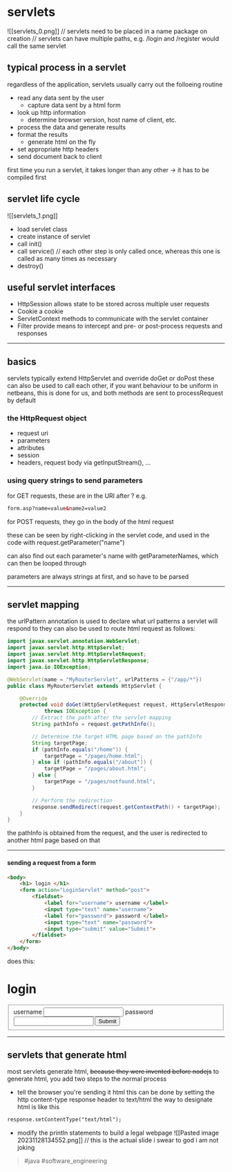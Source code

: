 # servlets
![[servlets_0.png]]
// servlets need to be placed in a name package on creation
// servlets can have multiple paths, e.g. /login and /register would call the same servlet

## typical process in a servlet
regardless of the application, servlets usually carry out the folloeing routine
- read any data sent by the user
	- capture data sent by a html form
- look up http information
	- determine browser version, host name of client, etc.
- process the data and generate results
- format the results
	- generate html on the fly
- set appropriate http headers
- send document back to client

first time you run a servlet, it takes longer than any other
-> it has to be compiled first

## servlet life cycle
![[servlets_1.png]]
- load servlet class
- create instance of servlet
- call init()
- call service()
// each other step is only called once, whereas this one is called as many times as necessary
- destroy()

## useful servlet interfaces
- HttpSession
allows state to be stored across multiple user requests
- Cookie
a cookie
- ServletContext
methods to communicate with the servlet container
- Filter
provide means to intercept and pre- or post-process requests and responses

--- 

## basics

servlets typically extend HttpServlet and override doGet or doPost
these can also be used to call each other, if you want behaviour to be uniform
in netbeans, this is done for us, and both methods are sent to processRequest by default

### the HttpRequest object
- request uri
- parameters
- attributes
- session
- headers, request body via getInputStream(), ...

### using query strings to send parameters
for GET requests, these are in the URI after ?
e.g.
```html
form.asp?name=value&name2=value2
```
for POST requests, they go in the body of the html request

these can be seen by right-clicking in the servlet code, and used in the code with request.getParameter("name")

can also find out each parameter's name with getParameterNames, which can then be looped through

parameters are always strings at first, and so have to be parsed

---
## servlet mapping
the urlPattern annotation is used to declare what url patterns a servlet will respond to
they can also be used to route html request as follows:
```java
import javax.servlet.annotation.WebServlet;
import javax.servlet.http.HttpServlet;
import javax.servlet.http.HttpServletRequest;
import javax.servlet.http.HttpServletResponse;
import java.io.IOException;

@WebServlet(name = "MyRouterServlet", urlPatterns = {"/app/*"})
public class MyRouterServlet extends HttpServlet {

    @Override
    protected void doGet(HttpServletRequest request, HttpServletResponse response)
            throws IOException {
        // Extract the path after the servlet mapping
        String pathInfo = request.getPathInfo();

        // Determine the target HTML page based on the pathInfo
        String targetPage;
        if (pathInfo.equals("/home")) {
            targetPage = "/pages/home.html";
        } else if (pathInfo.equals("/about")) {
            targetPage = "/pages/about.html";
        } else {
            targetPage = "/pages/notfound.html";
        }

        // Perform the redirection
        response.sendRedirect(request.getContextPath() + targetPage);
    }
}

```
the pathInfo is obtained from the request, and the user is redirected to another html page based on that

---

#### sending a request from a form
```html
<body>
	<h1> login </h1>
	<form action="LoginServlet" method="post">
		<fieldset>
			<label for="username"> username </label>
			<input type="text" name="username">
			<label for="password"> password </label>
			<input type="text" name="password">
			<input type="submit" value="Submit">
		</fieldset>
	</form>
</body>
```
does this:
<body>
	<h1> login </h1>
	<form action="LoginServlet" method="post">
		<fieldset>
			<label for="username"> username </label>
			<input type="text" name="username">
			<label for="password"> password </label>
			<input type="password" name="password">
			<input type="submit" value="Submit">
		</fieldset>
	</form>
</body>

---
## servlets that generate html
most servlets generate html, ~~because they were invented before nodejs~~
to generate html, you add two steps to the normal process
- tell the browser you're sending it html
this can be done by setting the http content-type response header to text/html
the way to designate html is like this
```html
response.setContentType("text/html");
```
- modify the println statements to build a legal webpage
![[Pasted image 20231128134552.png]]
// this is the actual slide i swear to god i am not joking

> #java #software_engineering 